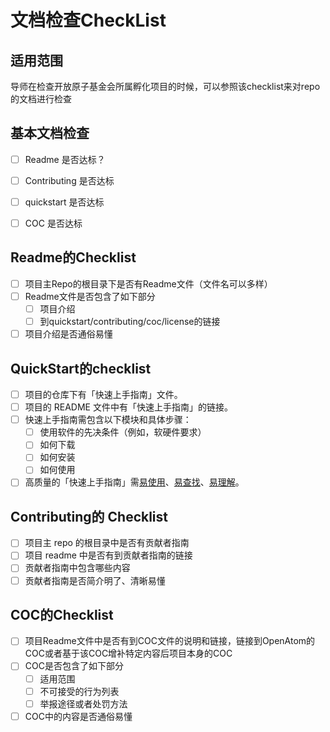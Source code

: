 # 文档检查CheckList

## 适用范围
导师在检查开放原子基金会所属孵化项目的时候，可以参照该checklist来对repo的文档进行检查

## 基本文档检查
- [ ] Readme 是否达标？
- [ ] Contributing 是否达标
- [ ] quickstart 是否达标
- [ ] COC 是否达标


## Readme的Checklist
- [ ] 项目主Repo的根目录下是否有Readme文件（文件名可以多样）
- [ ] Readme文件是否包含了如下部分
  - [ ] 项目介绍
  - [ ] 到quickstart/contributing/coc/license的链接
- [ ] 项目介绍是否通俗易懂

## QuickStart的checklist
- [ ] 项目的仓库下有「快速上手指南」文件。
- [ ] 项目的 README 文件中有「快速上手指南」的链接。
- [ ] 快速上手指南需包含以下模块和具体步骤：
  - [ ] 使用软件的先决条件（例如，软硬件要求）
  - [ ] 如何下载
  - [ ] 如何安装
  - [ ] 如何使用
- [ ] 高质量的「快速上手指南」需[易使用](https://github.com/CommunityLeadershipDevelopment/doc_guide/blob/main/quick_start_guide.md#%E6%98%93%E4%BD%BF%E7%94%A8)、[易查找](https://github.com/CommunityLeadershipDevelopment/doc_guide/blob/main/quick_start_guide.md#%E6%98%93%E6%9F%A5%E6%89%BE)、[易理解](https://github.com/CommunityLeadershipDevelopment/doc_guide/blob/main/quick_start_guide.md#%E6%98%93%E7%90%86%E8%A7%A3)。

## Contributing的 Checklist
- [ ] 项目主 repo 的根目录中是否有贡献者指南
- [ ] 项目 readme 中是否有到贡献者指南的链接
- [ ] 贡献者指南中包含哪些内容
- [ ] 贡献者指南是否简介明了、清晰易懂

## COC的Checklist
- [ ] 项目Readme文件中是否有到COC文件的说明和链接，链接到OpenAtom的COC或者基于该COC增补特定内容后项目本身的COC
- [ ] COC是否包含了如下部分
  - [ ] 适用范围
  - [ ] 不可接受的行为列表
  - [ ] 举报途径或者处罚方法
- [ ] COC中的内容是否通俗易懂
